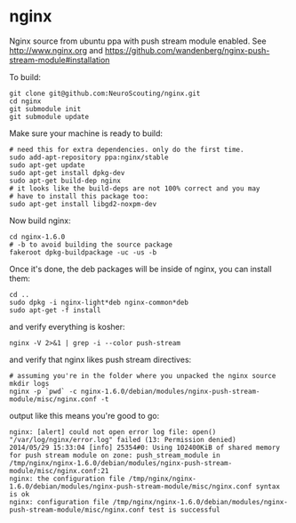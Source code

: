nginx
=====

Nginx source from ubuntu ppa with push stream module enabled. 
See http://www.nginx.org and https://github.com/wandenberg/nginx-push-stream-module#installation

To build:

```shell
git clone git@github.com:NeuroScouting/nginx.git
cd nginx
git submodule init
git submodule update
```

Make sure your machine is ready to build:

```shell
# need this for extra dependencies. only do the first time.
sudo add-apt-repository ppa:nginx/stable
sudo apt-get update
sudo apt-get install dpkg-dev
sudo apt-get build-dep nginx
# it looks like the build-deps are not 100% correct and you may 
# have to install this package too:
sudo apt-get install libgd2-noxpm-dev
```

Now build nginx:

```shell
cd nginx-1.6.0
# -b to avoid building the source package
fakeroot dpkg-buildpackage -uc -us -b
```

Once it's done, the deb packages will be inside of nginx, you can install them:

```shell
cd ..
sudo dpkg -i nginx-light*deb nginx-common*deb
sudo apt-get -f install
```

and verify everything is kosher:
```shell
nginx -V 2>&1 | grep -i --color push-stream
```

and verify that nginx likes push stream directives:
```shell
# assuming you're in the folder where you unpacked the nginx source
mkdir logs
nginx -p `pwd` -c nginx-1.6.0/debian/modules/nginx-push-stream-module/misc/nginx.conf -t
```

output like this means you're good to go:
```
nginx: [alert] could not open error log file: open() "/var/log/nginx/error.log" failed (13: Permission denied)
2014/05/29 15:33:04 [info] 25354#0: Using 102400KiB of shared memory for push stream module on zone: push_stream_module in /tmp/nginx/nginx-1.6.0/debian/modules/nginx-push-stream-module/misc/nginx.conf:21
nginx: the configuration file /tmp/nginx/nginx-1.6.0/debian/modules/nginx-push-stream-module/misc/nginx.conf syntax is ok
nginx: configuration file /tmp/nginx/nginx-1.6.0/debian/modules/nginx-push-stream-module/misc/nginx.conf test is successful
```
